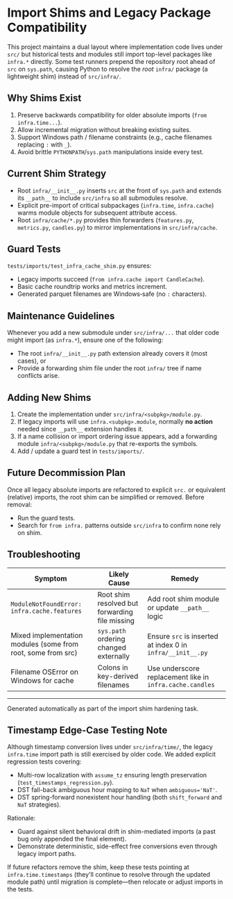 # Import Shims and Legacy Package Compatibility

This project maintains a dual layout where implementation code lives under `src/` but
historical tests and modules still import top-level packages like `infra.*` directly.
Some test runners prepend the repository root ahead of `src` on `sys.path`, causing
Python to resolve the *root* `infra/` package (a lightweight shim) instead of
`src/infra/`.

## Why Shims Exist

1. Preserve backwards compatibility for older absolute imports (`from infra.time...`).
2. Allow incremental migration without breaking existing suites.
3. Support Windows path / filename constraints (e.g., cache filenames replacing `:` with `_`).
4. Avoid brittle `PYTHONPATH`/`sys.path` manipulations inside every test.

## Current Shim Strategy

- Root `infra/__init__.py` inserts `src` at the front of `sys.path` and extends its
  `__path__` to include `src/infra` so all submodules resolve.
- Explicit pre-import of critical subpackages (`infra.time`, `infra.cache`) warms
  module objects for subsequent attribute access.
- Root `infra/cache/*.py` provides thin forwarders (`features.py`, `metrics.py`, `candles.py`)
  to mirror implementations in `src/infra/cache`.

## Guard Tests

`tests/imports/test_infra_cache_shim.py` ensures:
- Legacy imports succeed (`from infra.cache import CandleCache`).
- Basic cache roundtrip works and metrics increment.
- Generated parquet filenames are Windows‑safe (no `:` characters).

## Maintenance Guidelines

Whenever you add a new submodule under `src/infra/...` that older code might import
(as `infra.*`), ensure one of the following:
- The root `infra/__init__.py` path extension already covers it (most cases), or
- Provide a forwarding shim file under the root `infra/` tree if name conflicts arise.

## Adding New Shims

1. Create the implementation under `src/infra/<subpkg>/module.py`.
2. If legacy imports will use `infra.<subpkg>.module`, normally **no action** needed since
   `__path__` extension handles it.
3. If a name collision or import ordering issue appears, add a forwarding module
   `infra/<subpkg>/module.py` that re-exports the symbols.
4. Add / update a guard test in `tests/imports/`.

## Future Decommission Plan

Once all legacy absolute imports are refactored to explicit `src.` or equivalent
(relative) imports, the root shim can be simplified or removed. Before removal:
- Run the guard tests.
- Search for `from infra.` patterns outside `src/infra` to confirm none rely on shim.

## Troubleshooting

| Symptom | Likely Cause | Remedy |
|---------|--------------|-------|
| `ModuleNotFoundError: infra.cache.features` | Root shim resolved but forwarding file missing | Add root shim module or update `__path__` logic |
| Mixed implementation modules (some from root, some from src) | `sys.path` ordering changed externally | Ensure `src` is inserted at index 0 in `infra/__init__.py` |
| Filename OSError on Windows for cache | Colons in key-derived filenames | Use underscore replacement like in `infra.cache.candles` |

---
Generated automatically as part of the import shim hardening task.

## Timestamp Edge-Case Testing Note

Although timestamp conversion lives under `src/infra/time/`, the legacy `infra.time` import path
is still exercised by older code. We added explicit regression tests covering:

- Multi-row localization with `assume_tz` ensuring length preservation (`test_timestamps_regression.py`).
- DST fall-back ambiguous hour mapping to `NaT` when `ambiguous='NaT'`.
- DST spring-forward nonexistent hour handling (both `shift_forward` and `NaT` strategies).

Rationale:
- Guard against silent behavioral drift in shim-mediated imports (a past bug only appended the final element).
- Demonstrate deterministic, side-effect free conversions even through legacy import paths.

If future refactors remove the shim, keep these tests pointing at `infra.time.timestamps` (they'll continue to
resolve through the updated module path) until migration is complete—then relocate or adjust imports in the tests.
